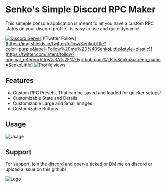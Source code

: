 
# Senko's Simple Discord RPC Maker

This simeple console application is meant to let you have a custom RPC status on your discord profile. Its easy to use and quite dynamic!



[![Discord Server](https://img.shields.io/discord/914575394735284344?color=purple&label=Discord&style=plastic)]([https://github.com/tterb/atomic-design-ui/blob/master/LICENSEs](https://discord.gg/fxpPgHqwUr))[![Twitter Follow](https://img.shields.io/twitter/follow/SenkoLittle?color=purple&label=Follow%20me%20%40SenkoLittle&style=plastic)](https://twitter.com/intent/follow?original_referer=https%3A%2F%2Fgithub.com%2FItsSenko&screen_name=SenkoLittle)
![Profile views](https://gpvc.arturio.dev/ItsSenko)


## Features

- Custom RPC Presets, That can be saved and loaded for quicker setups!
- Customizable State and Details
- Customizable Large and Small Images
- Customizable Buttons


## Usage

![Usage](https://i.imgur.com/nYfkVpi.gif)


## Support

For support, join the [discord](https://discord.gg/fxpPgHqwUr) and open a ticked or DM me on discord or upload a issue on this github!


![Logo](https://imgur.com/7DI9STR.png)

